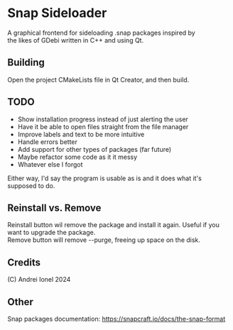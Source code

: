 # Snap Sideloader
A graphical frontend for sideloading .snap packages inspired by  
the likes of GDebi written in C++ and using Qt.   
## Building
Open the project CMakeLists file in Qt Creator, and then build.
## TODO
- Show installation progress instead of just alerting the user  
- Have it be able to open files straight from the file manager  
- Improve labels and text to be more intuitive
- Handle errors better
- Add support for other types of packages (far future)
- Maybe refactor some code as it it messy
- Whatever else I forgot
  
Either way, I'd say the program is usable as is and it does what it's supposed to do.
## Reinstall vs. Remove
Reinstall button wil remove the package and install it again. Useful if you want to upgrade the package.  
Remove button will remove --purge, freeing up space on the disk.
## Credits
(C) Andrei Ionel 2024
## Other
Snap packages documentation: https://snapcraft.io/docs/the-snap-format 

